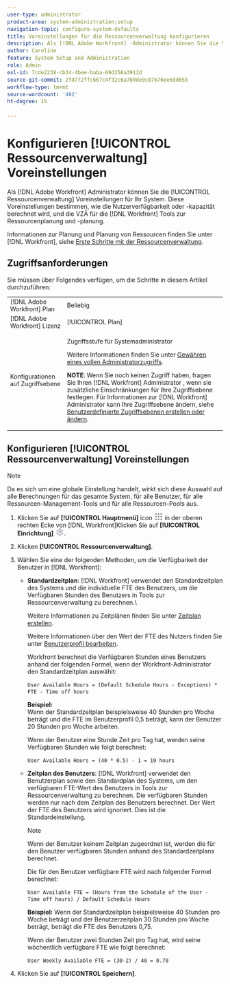 ```yaml
---
user-type: administrator
product-area: system-administration;setup
navigation-topic: configure-system-defaults
title: Voreinstellungen für die Ressourcenverwaltung konfigurieren
description: Als [!DNL Adobe Workfront] -Administrator können Sie die Voreinstellungen für die Ressourcenverwaltung für Ihr System konfigurieren. Diese Voreinstellungen für die Ressourcenverwaltung bestimmen, wie die Benutzerverfügbarkeit oder -kapazität und die FTE für die [!DNL Workfront] Tools zur Ressourcenplanung und -planung.
author: Caroline
feature: System Setup and Administration
role: Admin
exl-id: 7cde2238-cb34-4bee-baba-69d256a3912d
source-git-commit: 2fd772ffc667c4f32c6a7b0de9c87676ee6dd65b
workflow-type: tm+mt
source-wordcount: '482'
ht-degree: 1%

---
```


# Konfigurieren [!UICONTROL Ressourcenverwaltung] Voreinstellungen

<!--Linked to lots of articles for resource planning and LINKED TO CONTEXT SENSITIVE HELP - DO NOT CHANGE OR REMOVE!</p>
Edit the first part, once they add more settings in the Res Management Preferences - right now, only the FTE calculation is the
-->

Als [!DNL Adobe Workfront] Administrator können Sie die [!UICONTROL Ressourcenverwaltung] Voreinstellungen für Ihr System. Diese Voreinstellungen bestimmen, wie die Nutzerverfügbarkeit oder -kapazität berechnet wird, und die VZÄ für die [!DNL Workfront] Tools zur Ressourcenplanung und -planung.

Informationen zur Planung und Planung von Ressourcen finden Sie unter [!DNL Workfront], siehe [Erste Schritte mit der Ressourcenverwaltung](../../../resource-mgmt/resource-mgmt-overview/get-started-resource-management.md).

## Zugriffsanforderungen

Sie müssen über Folgendes verfügen, um die Schritte in diesem Artikel durchzuführen:

<table style="table-layout:auto"> 
 <col> 
 <col> 
 <tbody> 
  <tr> 
   <td role="rowheader">[!DNL Adobe Workfront] Plan</td> 
   <td>Beliebig</td> 
  </tr> 
  <tr> 
   <td role="rowheader">[!DNL Adobe Workfront] Lizenz</td> 
   <td>[!UICONTROL Plan]</td> 
  </tr> 
  <tr> 
   <td role="rowheader">Konfigurationen auf Zugriffsebene</td> 
   <td> <p>Zugriffsstufe für Systemadministrator</p> <p>Weitere Informationen finden Sie unter <a href="../../../administration-and-setup/add-users/configure-and-grant-access/grant-a-user-full-administrative-access.md" class="MCXref xref">Gewähren eines vollen Administratorzugriffs</a>.</p> <p><b>NOTE</b>: Wenn Sie noch keinen Zugriff haben, fragen Sie Ihren [!DNL Workfront] Administrator , wenn sie zusätzliche Einschränkungen für Ihre Zugriffsebene festlegen. Für Informationen zur [!DNL Workfront] Administrator kann Ihre Zugriffsebene ändern, siehe <a href="../../../administration-and-setup/add-users/configure-and-grant-access/create-modify-access-levels.md" class="MCXref xref">Benutzerdefinierte Zugriffsebenen erstellen oder ändern</a>.</p> </td> 
  </tr> 
 </tbody> 
</table>

## Konfigurieren [!UICONTROL Ressourcenverwaltung] Voreinstellungen

>[!NOTE]
>
>Da es sich um eine globale Einstellung handelt, wirkt sich diese Auswahl auf alle Berechnungen für das gesamte System, für alle Benutzer, für alle Ressourcen-Management-Tools und für alle Ressourcen-Pools aus.

1. Klicken Sie auf **[!UICONTROL Hauptmenü]** icon ![](assets/main-menu-icon.png) in der oberen rechten Ecke von [!DNL Workfront]Klicken Sie auf **[!UICONTROL Einrichtung]** ![](assets/gear-icon-settings.png).
1. Klicken **[!UICONTROL Ressourcenverwaltung]**.
1. Wählen Sie eine der folgenden Methoden, um die Verfügbarkeit der Benutzer in [!DNL Workfront]:

   * **Standardzeitplan**: [!DNL Workfront] verwendet den Standardzeitplan des Systems und die individuelle FTE des Benutzers, um die Verfügbaren Stunden des Benutzers in Tools zur Ressourcenverwaltung zu berechnen.\

      Weitere Informationen zu Zeitplänen finden Sie unter [Zeitplan erstellen](../../../administration-and-setup/set-up-workfront/configure-timesheets-schedules/create-schedules.md).

      Weitere Informationen über den Wert der FTE des Nutzers finden Sie unter  [Benutzerprofil bearbeiten](../../../administration-and-setup/add-users/create-and-manage-users/edit-a-users-profile.md).

      Workfront berechnet die Verfügbaren Stunden eines Benutzers anhand der folgenden Formel, wenn der Workfront-Administrator den Standardzeitplan auswählt:

      ```
      User Available Hours = (Default Schedule Hours - Exceptions) * FTE - Time off hours
      ```

      **Beispiel:**\
      Wenn der Standardzeitplan beispielsweise 40 Stunden pro Woche beträgt und die FTE im Benutzerprofil 0,5 beträgt, kann der Benutzer 20 Stunden pro Woche arbeiten.

      Wenn der Benutzer eine Stunde Zeit pro Tag hat, werden seine Verfügbaren Stunden wie folgt berechnet:

      ```
      User Available Hours = (40 * 0.5) - 1 = 19 hours
      ```

      <!--      
        <li data-mc-conditions="QuicksilverOrClassic.Draft mode"><p>In the Production environment: (NOTE: this is the old way it was working, before the 22.2 release)</p><p><code>User Available Hours = (Default Schedule Hours - (Schedule Exceptions + Time off hours)) * User FTE value</code></p>      
        <div class="example" data-mc-autonum="<b>Example: </b>">      
        <span class="autonumber"><span><b>Example: </b></span></span>      
        <div>      
        <p>For example, if the Default Schedule is 40 hours a week and the FTE in the profile of the user is 0.5, the user is available to work for 20 hours a week.</p>      
        <p>If the user has 1 hour of Time off one day, their Available Hours will be calculated as follows:</p>      
        <p><code>User Daily Available Hours = (40 - 1)* 0.5 = 19.5 hours</code></p>      
        </div>      
        </div></li>      
        -->

   * **Zeitplan des Benutzers**: [!DNL Workfront] verwendet den Benutzerplan sowie den Standardplan des Systems, um den verfügbaren FTE-Wert des Benutzers in Tools zur Ressourcenverwaltung zu berechnen. Die verfügbaren Stunden werden nur nach dem Zeitplan des Benutzers berechnet. Der Wert der FTE des Benutzers wird ignoriert. Dies ist die Standardeinstellung.

      >[!NOTE]
      >
      >Wenn der Benutzer keinem Zeitplan zugeordnet ist, werden die für den Benutzer verfügbaren Stunden anhand des Standardzeitplans berechnet.

      Die für den Benutzer verfügbare FTE wird nach folgender Formel berechnet:

      ```
      User Available FTE = (Hours from the Schedule of the User - Time off hours) / Default Schedule Hours
      ```

      **Beispiel:** Wenn der Standardzeitplan beispielsweise 40 Stunden pro Woche beträgt und der Benutzerzeitplan 30 Stunden pro Woche beträgt, beträgt die FTE des Benutzers 0,75.

      Wenn der Benutzer zwei Stunden Zeit pro Tag hat, wird seine wöchentlich verfügbare FTE wie folgt berechnet:

      ```
      User Weekly Available FTE = (30-2) / 40 = 0.70
      ```

1. Klicken Sie auf **[!UICONTROL Speichern]**.
